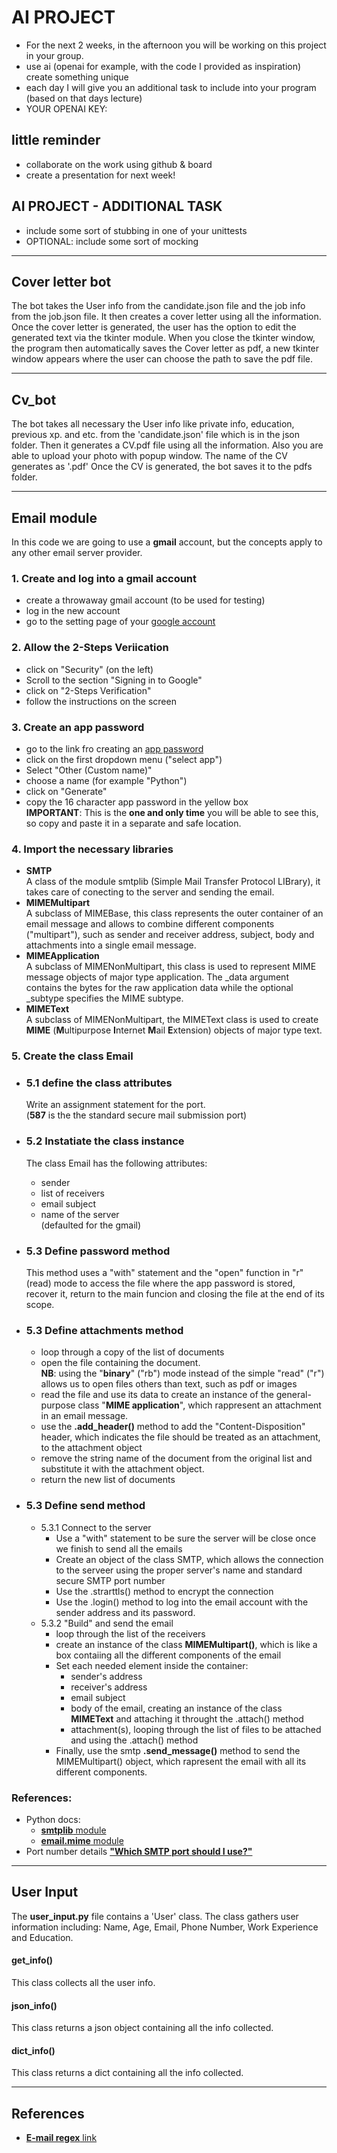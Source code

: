 # AI PROJECT
- For the next 2 weeks, in the afternoon you will be
working on this project in your group.
- use ai (openai for example, with the code I provided as inspiration)
create something unique
- each day I will give you an additional task to include into your program (based on that days lecture)
- YOUR OPENAI KEY: 

## little reminder
- collaborate on the work using github & board
- create a presentation for next week!

## AI PROJECT - ADDITIONAL TASK
- include some sort of stubbing in one of your unittests
- OPTIONAL: include some sort of mocking  
---

## Cover letter bot

The bot takes the User info from the candidate.json file and the job info from the job.json file. It then creates
a cover letter using all the information. Once the cover letter is generated, the user has the option to edit the generated text
via the tkinter module. When you close the tkinter window, the program then automatically saves the Cover letter as pdf, a new tkinter
window appears where the user can choose the path to save the pdf file.

---

## Cv_bot

The bot takes all necessary the User info like private info, education, previous xp. and etc. from the 'candidate.json' file which is in the json folder. Then it generates a CV.pdf file using all the information. Also you are able to upload your photo with popup window. The name of the CV generates as '<name>_<surname>_<CV>.pdf' Once the CV is generated, the bot saves it to the pdfs folder. 

---

## Email module

In this code we are going to use a **gmail** account, but the concepts apply to any other email server provider.

### 1. Create and log into a gmail account
- create a throwaway gmail account (to be used for testing)
- log in the new account
- go to the setting page of your [google account](https://www.myaccount.google.com)

### 2. Allow the 2-Steps Veriication
- click on "Security" (on the left)
- Scroll to the section "Signing in to Google"
- click on "2-Steps Verification"
- follow the instructions on the screen

### 3. Create an app password
- go to the link fro creating an [app password](https://myaccount.google.com/u/4/apppasswords)
- click on the first dropdown menu ("select app")
- Select "Other (Custom name)"
- choose a name (for example "Python")
- click on "Generate"
- copy the 16 character app password in the yellow box  
**IMPORTANT**: This is the **one and only time** you will be able to see this, so copy and paste it in a separate and safe location.

### 4. Import the necessary libraries  
- **SMTP**  
  A class of the module smtplib (Simple Mail Transfer Protocol LIBrary), it takes care of conecting to the server and sending the email.
- **MIMEMultipart**  
  A subclass of MIMEBase, this class represents the outer container of an email message and allows to combine different components ("multipart"), such as sender and receiver address, subject, body and attachments into a single email message.
- **MIMEApplication**  
  A subclass of MIMENonMultipart, this class is used to represent MIME message objects of major type application. The _data  argument contains the bytes for the raw application data while the optional _subtype specifies the MIME subtype.
- **MIMEText**  
  A subclass of MIMENonMultipart, the MIMEText class is used to create **MIME** (**M**ultipurpose **I**nternet **M**ail **E**xtension) objects of major type text.

### 5. Create the class **Email**
  - ### 5.1 define the **class attributes**
    Write an assignment statement for the port.  
    (**587** is the the standard secure mail submission port)

  - ### 5.2 Instatiate the class instance
    The class Email has the following attributes:  
    - sender
    - list of receivers
    - email subject
    - name of the server  
      (defaulted for the gmail)  

  - ### 5.3 Define **password** method
    This method uses a "with" statement and the "open" function in "r" (read) mode to access the file where the app password is stored, recover it, return to the main funcion and closing the file at the end of its scope.
  
  - ### 5.3 Define **attachments** method
    - loop through a copy of the list of documents
    - open the file containing the document.  
      **NB**: using the "**binary**" ("rb") mode instead of the simple "read" ("r") allows us to open files others than text, such as pdf or images
    - read the file and use its data to create an instance of the general-purpose class "**MIME application**", which rappresent an attachment in an email message.
    - use the **.add_header()** method to add the "Content-Disposition" header, which indicates the file should be treated as an attachment, to the attachment object
    - remove the string name of the document from the original list and substitute it with the attachment object.
    - return the new list of documents  

  - ### 5.3 Define **send** method
    - 5.3.1 Connect to the server  
      - Use a "with" statement to be sure the server will be close once we finish to send all the emails  
      - Create an object of the class SMTP, which allows the connection to the serveer using the proper server's name and standard secure SMTP port number  
      - Use the .strarttls() method to encrypt the connection
      - Use the .login() method to log into the email account with the sender address and its password.
    - 5.3.2 "Build" and send the email
      - loop through the list of the receivers
      - create an instance of the class **MIMEMultipart()**, which is like a box contaiing all the different components of the email
      - Set each needed element inside the container:
        - sender's address 
        - receiver's address
        - email subject
        - body of the email, creating an instance of the class **MIMEText** and attaching it throught the .attach() method
        - attachment(s), looping through the list of files to be attached and using the .attach() method
      - Finally, use the smtp **.send_message()** method to send the MIMEMultipart() object, which rapresent the email with all its different components.

### References:
- Python docs:  
  - [**smtplib** module](https://docs.python.org/3/library/smtplib.html#module-smtplib)
  - [**email.mime** module](https://docs.python.org/3/library/email.mime.html?highlight=email#email.mime.multipart.MIMEMultipart)
- Port number details [**"Which SMTP port should I use?"**](https://www.mailgun.com/blog/email/which-smtp-port-understanding-ports-25-465-587/)
---


## User Input
The **user_input.py** file contains a 'User' class. The class gathers user information including: Name, Age, Email, Phone Number, Work Experience and Education.

#### **get_info()**
This class collects all the user info.

#### **json_info()**
This class returns a json object containing all the info collected.

#### **dict_info()**
This class returns a dict containing all the info collected.


---
 

## References


- [**E-mail regex** link](https://uibakery.io/regex-library/email-regex-python)

